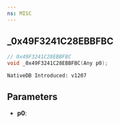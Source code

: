 ```yaml
---
ns: MISC
---
```

## _0x49F3241C28EBBFBC

```c
// 0x49F3241C28EBBFBC
void _0x49F3241C28EBBFBC(Any p0);
```

```
NativeDB Introduced: v1207
```

## Parameters
* **p0**:
